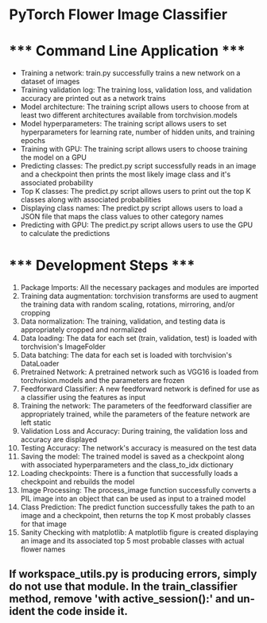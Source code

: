 # PyTorch Flower Image Classifier

# *** Command Line Application ***

* Training a network:	train.py successfully trains a new network on a dataset of images
* Training validation log:	The training loss, validation loss, and validation accuracy are printed out as a network trains
* Model architecture:	The training script allows users to choose from at least two different architectures available from torchvision.models
* Model hyperparameters:	The training script allows users to set hyperparameters for learning rate, number of hidden units, and training epochs
* Training with GPU:	The training script allows users to choose training the model on a GPU
* Predicting classes:	The predict.py script successfully reads in an image and a checkpoint then prints the most likely image class and it's associated probability
* Top K classes:	The predict.py script allows users to print out the top K classes along with associated probabilities
* Displaying class names:	The predict.py script allows users to load a JSON file that maps the class values to other category names
* Predicting with GPU:	The predict.py script allows users to use the GPU to calculate the predictions

# *** Development Steps ***

1) Package Imports:	All the necessary packages and modules are imported
2) Training data augmentation:	torchvision transforms are used to augment the training data with random scaling, rotations, mirroring, and/or cropping
3) Data normalization:	The training, validation, and testing data is appropriately cropped and normalized
4) Data loading:	The data for each set (train, validation, test) is loaded with torchvision's ImageFolder
5) Data batching:	The data for each set is loaded with torchvision's DataLoader
6) Pretrained Network:	A pretrained network such as VGG16 is loaded from torchvision.models and the parameters are frozen
7) Feedforward Classifier:	A new feedforward network is defined for use as a classifier using the features as input
8) Training the network:	The parameters of the feedforward classifier are appropriately trained, while the parameters of the feature network are left static
9) Validation Loss and Accuracy:	During training, the validation loss and accuracy are displayed
10) Testing Accuracy:	The network's accuracy is measured on the test data
11) Saving the model:	The trained model is saved as a checkpoint along with associated hyperparameters and the class_to_idx dictionary
12) Loading checkpoints:	There is a function that successfully loads a checkpoint and rebuilds the model
13) Image Processing:	The process_image function successfully converts a PIL image into an object that can be used as input to a trained model
14) Class Prediction:	The predict function successfully takes the path to an image and a checkpoint, then returns the top K most probably classes for that image
15) Sanity Checking with matplotlib:	A matplotlib figure is created displaying an image and its associated top 5 most probable classes with actual flower names

## If workspace_utils.py is producing errors, simply do not use that module. In the train_classifier method, remove 'with active_session():' and un-ident the code inside it.
